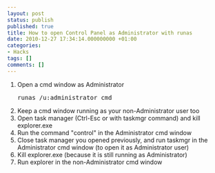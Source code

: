 ```yaml
---
layout: post
status: publish
published: true
title: How to open Control Panel as Administrator with runas
date: 2010-12-27 17:34:14.000000000 +01:00
categories:
- Hacks
tags: []
comments: []
---
```

<ol>
	<li>Open a cmd window as Administrator <pre>
runas /u:administrator cmd
</pre></li>
	<li>Keep a cmd window running as your non-Administrator user too</li>
	<li>Open task manager (Ctrl-Esc or with taskmgr command) and kill explorer.exe</li>
	<li>Run the command "control" in the Administrator cmd window</li>
	<li>Close task manager you opened previously, and run taskmgr in the Administrator cmd window (to open it as Administrator user)</li>
	<li>Kill explorer.exe (because it is still running as Administrator)</li>
	<li>Run explorer in the non-Administrator cmd window</li>
</ol>
